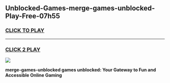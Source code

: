 
## Unblocked-Games-merge-games-unblocked-Play-Free-07h55
<h3>
<a href="https://premium76.site?title=merge-games-unblocked&ref=19M">CLICK TO PLAY</a></h3>
<hr>

<h3>
<a href="https://premium76.site?title=merge-games-unblocked&ref=19M">CLICK 2 PLAY</a>
  
</h3>

<a href="https://premium76.site?title=merge-games-unblocked&ref=19M"><img src="https://clearcache.store/games.png"></a>


**merge-games-unblocked games unblocked: Your Gateway to Fun and Accessible Online Gaming**
